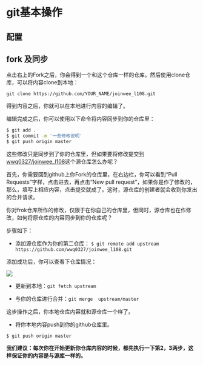 # git基本操作

## 配置

## fork 及同步

点击右上的Fork之后，你会得到一个和这个仓库一样的仓库。然后使用clone仓库，可以将内容clone到本地：

`git clone https://github.com/YOUR_NAME/joinwee_l108.git`

得到内容之后，你就可以在本地进行内容的编辑了。

编辑完成之后，你可以使用以下命令将内容同步到你的仓库里：

```bash
$ git add .
$ git commit -m '一些修改说明'
$ git push origin master
```

这些修改只是同步到了你的仓库里，但如果要将修改提交到[wwq0327/joinwee_l108](https://github.com/wwq0327/joinwee_l108)这个源仓库怎么办呢？

首先，你需要回到github上你Fork的仓库里，在右边栏，你可以看到“Pull Requests”字样，点击进去，再点击“New pull request”，如果你是作了修改的，那么，填写上相应内容，点击提交就成了。这时，源仓库的创建者就会收到你发出的合并请求。

你对frok仓库所作的修改，仅限于在你自己的仓库里，但同时，源仓库也在作修改，如何将原仓库的内容同步到你的仓库呢？

步骤如下：

- 添加源仓库作为你的第二仓库：
`$ git remote add upstream https://github.com/wwq0327/joinwee_l108.git`

添加成功后，你可以查看下仓库情况：

![](http://ww3.sinaimg.cn/large/603daed6gw1efijw7tiyvj20bo01rt8u.jpg)

- 更新到本地：`git fetch upstream`

- 与你的仓库进行合并：`git merge  upstream/master`

这步操作之后，你本地仓库内容就和源仓库一个样了。

- 将你本地内容push到你的github仓库里。

```
$ git push origin master
```

**我们建议：每次你在开始更新你仓库内容的时候，都先执行一下第2，3两步，这样保证你的内容是与源库一样的。**


